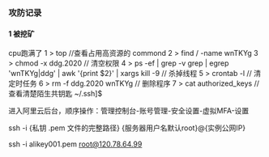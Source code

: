 ### 攻防记录

#### 1 被挖矿

cpu跑满了
1 > top //查看占用高资源的 commond
2 > find / -name wnTKYg
3 > chmod -x ddg.2020 // 清空权限
4 > ps -ef | grep -v grep | egrep 'wnTKYg|ddg' | awk '{print $2}' | xargs kill -9 // 杀掉线程
5 > crontab -l // 清定时任务
6 > rm -f ddg.2020 wnTKYg // 删除程序
7 >  cat authorized_keys  // 查看清楚陌生共钥匙 ~/.ssh]$


进入阿里云后台，顺序操作：管理控制台-账号管理-安全设置-虚拟MFA-设置

ssh -i {私钥 .pem 文件的完整路径} {服务器用户名默认root}@{实例公网IP}

ssh -i alikey001.pem root@120.78.64.99